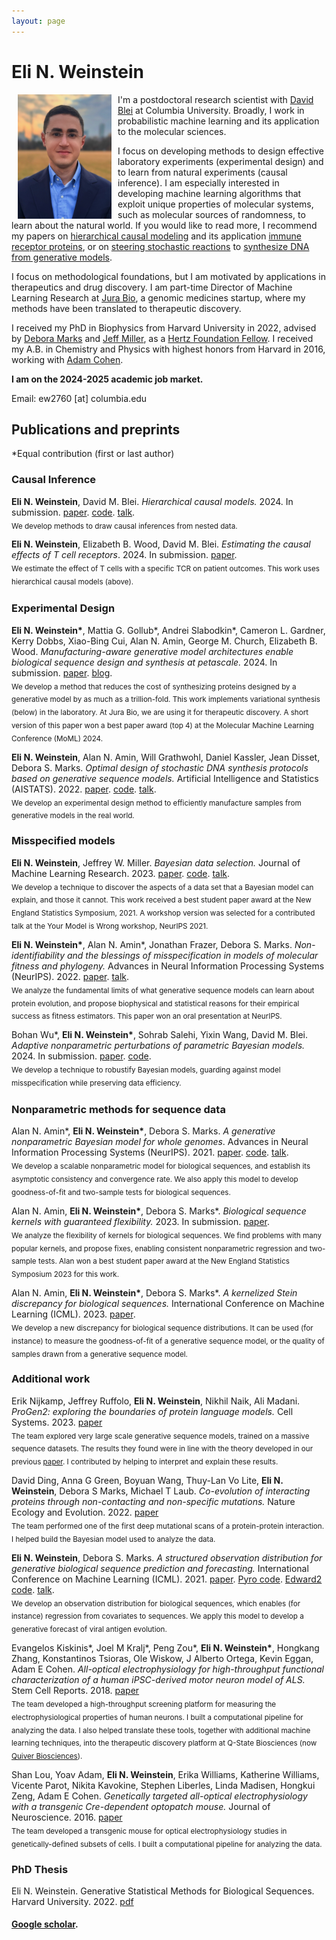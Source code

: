 ```yaml
---
layout: page
---
```


# Eli N. Weinstein

<img src="/images/Eli_Weinstein_v2.png" alt="drawing" width="150" align="left" hspace="10">


I'm a postdoctoral research scientist with [David Blei](http://www.cs.columbia.edu/~blei/) at Columbia University.
Broadly, I work in probabilistic machine learning and its application to the molecular sciences.

I focus on developing methods to design effective laboratory experiments (experimental design) 
and to learn from natural experiments (causal inference). I am especially interested in developing machine learning algorithms that exploit 
unique properties of molecular systems, such as molecular sources of randomness, to learn about the natural world.
If you would like to read more, I recommend my papers on 
[hierarchical causal modeling](https://arxiv.org/abs/2401.05330) and its application [immune receptor proteins](https://arxiv.org/abs/2410.14127), 
or on [steering stochastic reactions](https://proceedings.mlr.press/v151/weinstein22a) 
to [synthesize DNA from generative models](https://www.biorxiv.org/content/10.1101/2024.09.13.612900v2).


I focus on methodological foundations, but I am motivated by applications in therapeutics and drug discovery. 
I am part-time Director of Machine Learning Research at [Jura Bio](https://www.jura.bio), a genomic medicines startup, where my methods have been translated to
therapeutic discovery.


I received my PhD in Biophysics from Harvard University in 2022, advised by [Debora Marks](https://marks.hms.harvard.edu/index.html) and [Jeff Miller](https://jwmi.github.io/), as a [Hertz Foundation Fellow](https://www.hertzfoundation.org/). 
I received my A.B. in Chemistry and Physics with highest honors from Harvard in 2016, working with [Adam Cohen](http://cohenweb.rc.fas.harvard.edu/).

**I am on the 2024-2025 academic job market.**

Email: ew2760 [at] columbia.edu

## Publications and preprints
\*Equal contribution (first or last author)

### Causal Inference

**Eli N. Weinstein**, David M. Blei. *Hierarchical causal models.* 2024. In submission. [paper](https://arxiv.org/abs/2401.05330). [code](https://github.com/EWeinstein/HCM). [talk](https://www.youtube.com/watch?v=ovOVaNMxN8c&ab_channel=ClimbSeminars).\
<sub>We develop methods to draw causal inferences from nested data.</sub>

**Eli N. Weinstein**, Elizabeth B. Wood, David M. Blei. *Estimating the causal effects of T cell receptors*. 2024. In submission. 
[paper](https://arxiv.org/abs/2410.14127).\
<sub>We estimate the effect of T cells with a specific TCR on patient outcomes. This work uses hierarchical causal models (above).<sub>

### Experimental Design

**Eli N. Weinstein\***, Mattia G. Gollub\*, Andrei Slabodkin\*, Cameron L. Gardner, Kerry Dobbs, Xiao-Bing Cui, Alan N. Amin, George M. Church, Elizabeth B. Wood. *Manufacturing-aware generative model architectures enable biological sequence design and synthesis at petascale.* 2024. In submission. [paper](https://www.biorxiv.org/content/10.1101/2024.09.13.612900v3). [blog](https://www.jura.bio/blog/variationalsynthesis).\
<sub>We develop a method that reduces the cost of synthesizing proteins designed by a 
generative model by as much as a trillion-fold. This work implements variational synthesis (below) in the laboratory. 
At Jura Bio, we are using it for therapeutic discovery. A short version of this paper won a best paper award (top 4) at 
the Molecular Machine Learning Conference (MoML) 2024.</sub>

**Eli N. Weinstein**, Alan N. Amin, Will Grathwohl, Daniel Kassler, Jean Disset, Debora S. Marks. *Optimal design of stochastic DNA synthesis protocols based on generative sequence models.* Artificial Intelligence and Statistics (AISTATS). 2022. [paper](https://proceedings.mlr.press/v151/weinstein22a). [code](https://github.com/debbiemarkslab/variational-synthesis). [talk](https://www.youtube.com/watch?v=_h0S9pmcwgI&ab_channel=MLforproteinengineeringseminarseries).\
<sub>We develop an experimental design method to efficiently manufacture samples from generative models in the real world.</sub>

### Misspecified models

**Eli N. Weinstein**, Jeffrey W. Miller. *Bayesian data selection.* Journal of Machine Learning Research. 2023. [paper](https://www.jmlr.org/papers/v24/21-1067.html). [code](https://github.com/EWeinstein/data-selection). [talk](https://neurips.cc/virtual/2021/workshop/21872#wse-detail-36907).\
<sub>We develop a technique to discover the aspects of a data set that a Bayesian model can explain, and those it cannot.
This work received a best student paper award at the New England Statistics Symposium, 2021. 
A workshop version was selected for a contributed talk at the Your Model is Wrong workshop, NeurIPS 2021.</sub>

**Eli N. Weinstein\***, Alan N. Amin\*, Jonathan Frazer, Debora S. Marks. *Non-identifiability and the blessings of misspecification in models of molecular fitness and phylogeny.* Advances in Neural Information Processing Systems (NeurIPS). 2022. [paper](https://openreview.net/pdf?id=CwG-o0ind6t). [talk](https://harvard.zoom.us/rec/share/NFsmlTHeL9FQb1V1MnJtKaG9sImezdX3cwlFadP22euNED__1WInzXteUUYMxPeB.YLiCg84HOz0yzYAO).\
<sub>We analyze the fundamental limits of what generative sequence models can learn about protein evolution, and propose biophysical and statistical reasons for their empirical success as fitness estimators.
This paper won an oral presentation at NeurIPS.</sub>

Bohan Wu\*, **Eli N. Weinstein\***, Sohrab Salehi, Yixin Wang, David M. Blei. *Adaptive nonparametric perturbations of parametric Bayesian models.* 2024. In submission. [paper](https://arxiv.org/abs/2412.10683). [code](https://github.com/bohanwu424/npp).\
<sub>We develop a technique to robustify Bayesian models, guarding against model misspecification while preserving data efficiency.<sub>

### Nonparametric methods for sequence data

Alan N. Amin\*, **Eli N. Weinstein\***, Debora S. Marks. *A generative nonparametric Bayesian model for whole genomes*. Advances in Neural Information Processing Systems (NeurIPS). 2021. [paper](https://proceedings.neurips.cc/paper/2021/hash/e9dcb63ca828d0e00cd05b445099ed2e-Abstract.html). [code](https://github.com/debbiemarkslab/BEAR). [talk](https://www.youtube.com/watch?v=bR8Ct75w3YE&t=2737s). \
<sub>We develop a scalable nonparametric model for biological sequences, and establish its asymptotic consistency and convergence rate.
We also apply this model to develop goodness-of-fit and two-sample tests for biological sequences.</sub>


Alan N. Amin, **Eli N. Weinstein\***, Debora S. Marks\*. *Biological sequence kernels with guaranteed flexibility.* 2023. In submission. [paper](https://arxiv.org/abs/2304.03775). \
<sub>We analyze the flexibility of kernels for biological sequences. 
We find problems with many popular kernels, and propose fixes, enabling consistent nonparametric regression and two-sample tests.
Alan won a best student paper award at the New England Statistics Symposium 2023 for this work.</sub>

Alan N. Amin, **Eli N. Weinstein\***, Debora S. Marks\*. *A kernelized Stein discrepancy for biological sequences.* International Conference on Machine Learning (ICML). 2023. [paper](https://openreview.net/forum?id=8LdBTjylEw).\
<sub>We develop a new discrepancy for biological sequence distributions. It can be used (for instance) to measure the goodness-of-fit of a generative sequence model, or the quality of samples drawn from a generative sequence model.</sub>

### Additional work

Erik Nijkamp, Jeffrey Ruffolo, **Eli N. Weinstein**, Nikhil Naik, Ali Madani. *ProGen2: exploring the boundaries of protein language models.* Cell Systems. 2023. 
[paper](https://www.cell.com/cell-systems/abstract/S2405-4712(23)00272-7)\
<sub>The team explored very large scale generative sequence models, trained on a massive sequence datasets. 
The results they found were in line with the theory developed in our previous [paper](https://openreview.net/pdf?id=CwG-o0ind6t).
I contributed by helping to interpret and explain these results.</sub>

David Ding, Anna G Green, Boyuan Wang, Thuy-Lan Vo Lite, **Eli N. Weinstein**, Debora S Marks, Michael T Laub. 
*Co-evolution of interacting proteins through non-contacting and non-specific mutations.* Nature Ecology and Evolution. 2022. [paper](https://www.nature.com/articles/s41559-022-01688-0)\
<sub>The team performed one of the first deep mutational scans of a protein-protein interaction. I helped build the Bayesian model used to analyze the data.</sub>

**Eli N. Weinstein**, Debora S. Marks. *A structured observation distribution for generative biological sequence prediction and forecasting.* International Conference on Machine Learning (ICML). 2021. [paper](http://proceedings.mlr.press/v139/weinstein21a.html). [Pyro code](https://docs.pyro.ai/en/dev/contrib.mue.html). [Edward2 code](https://github.com/debbiemarkslab/MuE). [talk](https://www.youtube.com/watch?v=bR8Ct75w3YE&t=2737s).\
<sub>We develop an observation distribution for biological sequences, which enables (for instance) regression from covariates to sequences.
We apply this model to develop a generative forecast of viral antigen evolution.</sub>

Evangelos Kiskinis\*, Joel M Kralj\*, Peng Zou\*, **Eli N. Weinstein\***, Hongkang Zhang, Konstantinos Tsioras, Ole Wiskow, J Alberto Ortega, Kevin Eggan, Adam E Cohen.
*All-optical electrophysiology for high-throughput functional characterization of a human iPSC-derived motor neuron model of ALS.* Stem Cell Reports. 2018. [paper](https://www.sciencedirect.com/science/article/pii/S2213671118301887)\
<sub>The team developed a high-throughput screening platform for measuring the electrophysiological properties of human neurons. I built a computational pipeline for analyzing the data.
I also helped translate these tools, together with additional machine learning techniques, into the therapeutic discovery platform at Q-State Biosciences (now [Quiver Biosciences](https://www.quiverbioscience.com/)).</sub>

Shan Lou, Yoav Adam, **Eli N. Weinstein**, Erika Williams, Katherine Williams, Vicente Parot, Nikita Kavokine, Stephen Liberles, Linda Madisen, Hongkui Zeng, Adam E Cohen.
*Genetically targeted all-optical electrophysiology with a transgenic Cre-dependent optopatch mouse.* Journal of Neuroscience. 2016. [paper](https://www.jneurosci.org/content/36/43/11059?utm_source=TrendMD&utm_medium=cpc&utm_campaign=JNeurosci_TrendMD_0)\
<sub>The team developed a transgenic mouse for optical electrophysiology studies in genetically-defined subsets of cells. I built a computational pipeline for analyzing the data.</sub>

### PhD Thesis

Eli N. Weinstein. Generative Statistical Methods for Biological Sequences. Harvard University. 2022. [pdf](papers/dissertation.pdf)

#### [Google scholar](https://scholar.google.com/citations?user=Tkv7cWAAAAAJ&hl=en).
